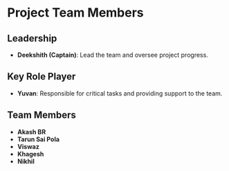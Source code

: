 # Project Team Members

## Leadership
- **Deekshith (Captain)**: Lead the team and oversee project progress.

## Key Role Player
- **Yuvan**: Responsible for critical tasks and providing support to the team.

## Team Members
- **Akash BR**
- **Tarun Sai Pola**
- **Viswaz**
- **Khagesh**
- **Nikhil**
